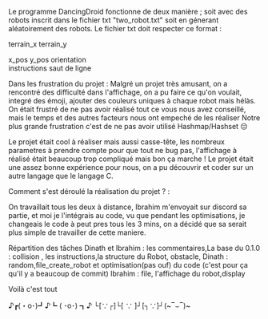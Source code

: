 Le programme DancingDroid fonctionne de deux manière ; soit avec des robots inscrit dans le fichier txt "two_robot.txt" soit en génerant aléatoirement des robots.
Le fichier txt doit respecter ce format :

terrain_x terrain_y

x_pos y_pos orientation   
instructions
saut de ligne

Dans les frustration du projet :
Malgré un projet très amusant, on a rencontré des difficulté dans l'affichage, on a pu faire ce qu'on voulait, integré des émoji, ajouter des couleurs uniques à chaque robot mais hélàs.
On était frustré de ne pas avoir réalisé tout ce vous nous avez conseillé, mais le temps et des autres facteurs nous ont empeché de les réaliser
Notre plus grande frustration c'est de ne pas avoir utilisé Hashmap/Hashset 😔

Le projet était cool à réaliser mais aussi casse-tête, les nombreux parametres à prendre compte pour que tout ne bug pas, l'affichage à réalisé était beaucoup trop compliqué mais bon ça marche ! Le projet était une assez bonne expérience pour nous, on a pu découvrir et coder sur un autre langage que le langage C.


Comment s'est déroulé la réalisation du projet ? :

On travaillait tous les deux à distance, Ibrahim m'envoyait sur discord sa partie, et moi je l'intégrais au code, vu que pendant les optimisations, je changeais le code à peut pres tous les 3 mins, on a décidé que sa serait plus simple de travailler de cette maniere.    

Répartition des tâches 
Dinath et Ibrahim : les commentaires,La base du 0.1.0 : collision , les instructions,la structure du Robot, obstacle,
Dinath : random,file_create_robot et optimisation(pas ouf) du code (c'est pour ça qu'il y a beaucoup de commit)
Ibrahim : file, l'affichage du robot,display

Voilà c'est tout

♪┏(・o･)┛♪┗ ( ･o･) ┓♪ └[∵┌]└[ ∵ ]┘[┐∵]┘(~‾⌣‾)~

        
